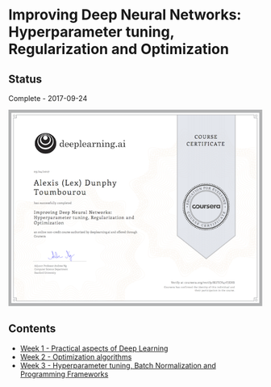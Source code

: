 # Improving Deep Neural Networks: Hyperparameter tuning, Regularization and Optimization

## Status

Complete - 2017-09-24

<img src="./assets/cert.png" width="600px"></img>

## Contents

* [Week 1 - Practical aspects of Deep Learning](notes/literature/moocs/coursera/deep-neural-network/week-1.md)
* [Week 2 - Optimization algorithms](notes/literature/moocs/coursera/deep-neural-network/week-2.md)
* [Week 3 - Hyperparameter tuning, Batch Normalization and Programming Frameworks](notes/literature/moocs/coursera/deep-neural-network/week-3.md)

